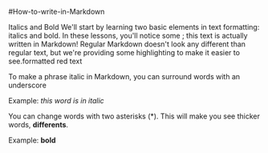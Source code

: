 #How-to-write-in-Markdown

Italics and Bold
We'll start by learning two basic elements in text formatting: italics and bold. In these lessons, you'll notice some ; this text is actually written in Markdown! Regular Markdown doesn't look any different than regular text, but we're providing some highlighting to make it easier to see.formatted red text

To make a phrase italic in Markdown, you can surround words with an underscore

Example: _this word is in italic_

You can change words with two asterisks (*). This will make you see thicker words, **differents**.
    
Example: **bold**
